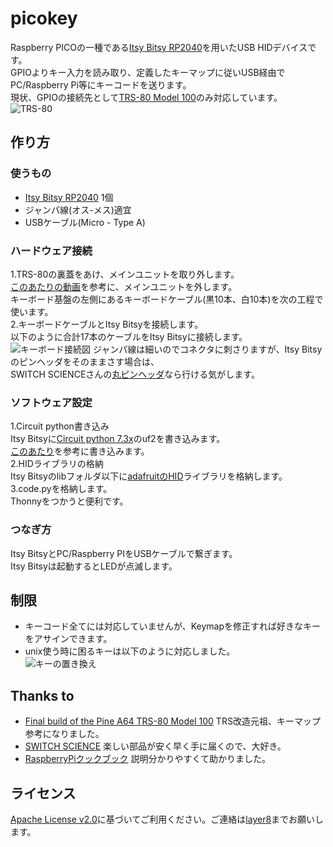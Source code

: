 # picokey
Raspberry PICOの一種である[Itsy Bitsy RP2040](https://www.switch-science.com/catalog/7900/)を用いたUSB HIDデバイスです。<br>
GPIOよりキー入力を読み取り、定義したキーマップに従いUSB経由でPC/Raspberry Pi等にキーコードを送ります。<br>
現状、GPIOの接続先として[TRS-80 Model 100](https://www.massmadesoul.com/features/trs80)のみ対応しています。<br>
![TRS-80](https://pbs.twimg.com/media/Fba1VRAaUAMzxSJ?format=png&name=small)

## 作り方
### 使うもの
 - [Itsy Bitsy RP2040](https://www.switch-science.com/catalog/7900/) 1個
 - ジャンパ線(オス-メス)適宜
 - USBケーブル(Micro - Type A)

### ハードウェア接続
1.TRS-80の裏蓋をあけ、メインユニットを取り外します。<br>
 [このあたりの動画](https://www.youtube.com/watch?v=hbLWk7ir9sI)を参考に、メインユニットを外します。<br>
キーボード基盤の左側にあるキーボードケーブル(黒10本、白10本)を次の工程で使います。<br>
2.キーボードケーブルとItsy Bitsyを接続します。<br>
以下のように合計17本のケーブルをItsy Bitsyに接続します。<br>
![キーボード接続図](https://user-images.githubusercontent.com/111331376/202908513-b93e8622-984f-4f2c-a10a-582e4e57348c.png)
ジャンパ線は細いのでコネクタに刺さりますが、Itsy Bitsyのピンヘッダをそのままさす場合は、<br>
SWITCH SCIENCEさんの[丸ピンヘッダ](https://www.switch-science.com/catalog/93/)なら行ける気がします。<br>

### ソフトウェア設定
1.Circuit python書き込み<br>
 Itsy Bitsyに[Circuit python 7.3x](https://circuitpython.org/board/adafruit_itsybitsy_rp2040/)のuf2を書き込みます。<br>
 [このあたり](https://mag.switch-science.com/2017/08/30/circuitpython/)を参考に書き込みます。<br>
2.HIDライブラリの格納<br>
 Itsy Bitsyのlibフォルダ以下に[adafruitのHID](https://docs.circuitpython.org/projects/hid/en/latest/)ライブラリを格納します。<br>
3.code.pyを格納します。<br>
 Thonnyをつかうと便利です。<br>

### つなぎ方
 Itsy BitsyとPC/Raspberry PIをUSBケーブルで繋ぎます。<br>
 Itsy Bitsyは起動するとLEDが点滅します。<br>

## 制限
 - キーコード全てには対応していませんが、Keymapを修正すれば好きなキーをアサインできます。<br>
 - unix使う時に困るキーは以下のように対応しました。<br>
![キーの置き換え](https://user-images.githubusercontent.com/111331376/189951347-d1f18aec-eae9-4343-bec5-dcef67f46222.png)

## Thanks to
 - [Final build of the Pine A64 TRS-80 Model 100](https://fadsihave.wordpress.com/) TRS改造元祖、キーマップ参考になりました。
 - [SWITCH SCIENCE](https://www.switch-science.com/) 楽しい部品が安く早く手に届くので、大好き。
 - [RaspberryPiクックブック](https://www.denshi.club/parts/) 説明分かりやすくて助かりました。

## ライセンス
 [Apache License v2.0](http://www.apache.org/licenses/LICENSE-2.0)に基づいてご利用ください。ご連絡は[layer8](https://twitter.com/layer812)までお願いします。
